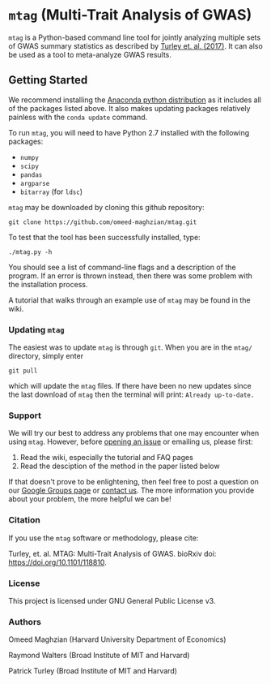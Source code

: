 # `mtag` (Multi-Trait Analysis of GWAS)

`mtag` is a Python-based command line tool for jointly analyzing multiple sets of GWAS summary statistics as described by [Turley et. al. (2017)](http://www.biorxiv.org/content/early/2017/07/03/118810). It can also be used as a tool to meta-analyze GWAS results.

## Getting Started

We recommend installing the [Anaconda python distribution](https://www.continuum.io/downloads) as it includes all of the packages listed above. It also makes updating packages relatively painless with the `conda update` command.

To run `mtag`, you will need to have Python 2.7 installed with the following packages:

* `numpy`
* `scipy`
* `pandas`
* `argparse`
* `bitarray` (for `ldsc`)



`mtag` may be downloaded by cloning this github repository:

	git clone https://github.com/omeed-maghzian/mtag.git

To test that the tool has been successfully installed, type:

	./mtag.py -h

You should see a list of command-line flags and a description of the program. If an error is thrown instead, then there was some problem with the installation process.

A tutorial that walks through an example use of `mtag` may be found in the wiki.

### Updating `mtag`

The easiest was to update `mtag` is through `git`. When you are in the `mtag/` directory, simply enter

	git pull

which will update the `mtag` files. If there have been no new updates since the last download of `mtag` then the terminal will print: `Already up-to-date.`

### Support

We will try our best to address any problems that one may encounter when using `mtag`. However, before [opening an issue](https://github.com/omeed-maghzian/mtag/issues) or emailing us, please first:

1. Read the wiki, especially the tutorial and FAQ pages
2. Read the desciption of the method in the paper listed below

If that doesn't prove to be enlightening, then feel free to post a question on our [Google Groups page](https://groups.google.com/forum/#!forum/mtag_users) or [contact us](mailto:maghzian@nber.org). The more information you provide about your problem, the more helpful we can be!

### Citation

If you use the `mtag` software or methodology, please cite:

Turley, et. al. MTAG: Multi-Trait Analysis of GWAS. bioRxiv doi: <https://doi.org/10.1101/118810>.

### License

This project is licensed under GNU General Public License v3.

### Authors

Omeed Maghzian (Harvard University Department of Economics)

Raymond Walters (Broad Institute of MIT and Harvard)

Patrick Turley (Broad Institute of MIT and Harvard)

